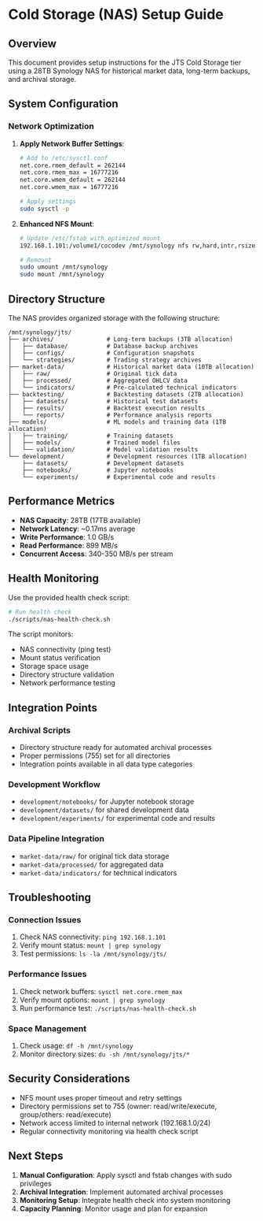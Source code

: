 # Cold Storage (NAS) Setup Guide

## Overview

This document provides setup instructions for the JTS Cold Storage tier using a 28TB Synology NAS for historical market data, long-term backups, and archival storage.

## System Configuration

### Network Optimization

1. **Apply Network Buffer Settings**:
   ```bash
   # Add to /etc/sysctl.conf
   net.core.rmem_default = 262144
   net.core.rmem_max = 16777216
   net.core.wmem_default = 262144
   net.core.wmem_max = 16777216
   
   # Apply settings
   sudo sysctl -p
   ```

2. **Enhanced NFS Mount**:
   ```bash
   # Update /etc/fstab with optimized mount
   192.168.1.101:/volume1/cocodev /mnt/synology nfs rw,hard,intr,rsize=1048576,wsize=1048576,timeo=600,retrans=2,_netdev 0 0
   
   # Remount
   sudo umount /mnt/synology
   sudo mount /mnt/synology
   ```

## Directory Structure

The NAS provides organized storage with the following structure:

```
/mnt/synology/jts/
├── archives/               # Long-term backups (3TB allocation)
│   ├── database/           # Database backup archives
│   ├── configs/            # Configuration snapshots
│   └── strategies/         # Trading strategy archives
├── market-data/            # Historical market data (10TB allocation)
│   ├── raw/                # Original tick data
│   ├── processed/          # Aggregated OHLCV data
│   └── indicators/         # Pre-calculated technical indicators
├── backtesting/            # Backtesting datasets (2TB allocation)
│   ├── datasets/           # Historical test datasets
│   ├── results/            # Backtest execution results
│   └── reports/            # Performance analysis reports
├── models/                 # ML models and training data (1TB allocation)
│   ├── training/           # Training datasets
│   ├── models/             # Trained model files
│   └── validation/         # Model validation results
└── development/            # Development resources (1TB allocation)
    ├── datasets/           # Development datasets
    ├── notebooks/          # Jupyter notebooks
    └── experiments/        # Experimental code and results
```

## Performance Metrics

- **NAS Capacity**: 28TB (17TB available)
- **Network Latency**: ~0.17ms average
- **Write Performance**: 1.0 GB/s
- **Read Performance**: 899 MB/s
- **Concurrent Access**: 340-350 MB/s per stream

## Health Monitoring

Use the provided health check script:

```bash
# Run health check
./scripts/nas-health-check.sh
```

The script monitors:
- NAS connectivity (ping test)
- Mount status verification
- Storage space usage
- Directory structure validation
- Network performance testing

## Integration Points

### Archival Scripts
- Directory structure ready for automated archival processes
- Proper permissions (755) set for all directories
- Integration points available in all data type categories

### Development Workflow
- `development/notebooks/` for Jupyter notebook storage
- `development/datasets/` for shared development data
- `development/experiments/` for experimental code and results

### Data Pipeline Integration
- `market-data/raw/` for original tick data storage
- `market-data/processed/` for aggregated data
- `market-data/indicators/` for technical indicators

## Troubleshooting

### Connection Issues
1. Check NAS connectivity: `ping 192.168.1.101`
2. Verify mount status: `mount | grep synology`
3. Test permissions: `ls -la /mnt/synology/jts/`

### Performance Issues
1. Check network buffers: `sysctl net.core.rmem_max`
2. Verify mount options: `mount | grep synology`
3. Run performance test: `./scripts/nas-health-check.sh`

### Space Management
1. Check usage: `df -h /mnt/synology`
2. Monitor directory sizes: `du -sh /mnt/synology/jts/*`

## Security Considerations

- NFS mount uses proper timeout and retry settings
- Directory permissions set to 755 (owner: read/write/execute, group/others: read/execute)
- Network access limited to internal network (192.168.1.0/24)
- Regular connectivity monitoring via health check script

## Next Steps

1. **Manual Configuration**: Apply sysctl and fstab changes with sudo privileges
2. **Archival Integration**: Implement automated archival processes
3. **Monitoring Setup**: Integrate health check into system monitoring
4. **Capacity Planning**: Monitor usage and plan for expansion